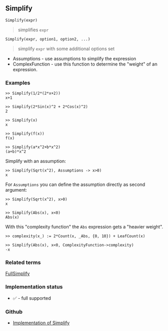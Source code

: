 ## Simplify 

```
Simplify(expr)
```

> simplifies `expr`

```
Simplify(expr, option1, option2, ...)
```

> simplify `expr` with some additional options set

* Assumptions - use assumptions to simplify the expression
* ComplexFunction - use this function to determine the "weight" of an expression.

### Examples

```
>> Simplify(1/2*(2*x+2))
x+1

>> Simplify(2*Sin(x)^2 + 2*Cos(x)^2)
2

>> Simplify(x)
x

>> Simplify(f(x))
f(x)

>> Simplify(a*x^2+b*x^2)
(a+b)*x^2
```

Simplify with an assumption:

```
>> Simplify(Sqrt(x^2), Assumptions -> x>0)
x
```

For `Assumptions` you can define the assumption directly as second argument:

```
>> Simplify(Sqrt(x^2), x>0)
x
```

```
>> Simplify(Abs(x), x<0)
Abs(x)
```

With this "complexity function" the `Abs` expression gets a "heavier weight".

```
>> complexity(x_) := 2*Count(x, _Abs, {0, 10}) + LeafCount(x)

>> Simplify(Abs(x), x<0, ComplexityFunction->complexity)
-x
```

### Related terms 
[FullSimplify](FullSimplify.md) 






### Implementation status

* &#x2705; - full supported

### Github

* [Implementation of Simplify](https://github.com/axkr/symja_android_library/blob/master/symja_android_library/matheclipse-core/src/main/java/org/matheclipse/core/builtin/SimplifyFunctions.java#L196) 
